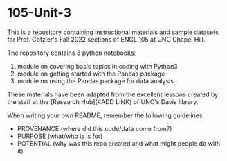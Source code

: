 # 105-Unit-3

This is a repository containing instructional materials and sample datasets for Prof. Gotzler's Fall 2022 sections of ENGL 105 at UNC Chapel Hill.

The repository contains 3 python notebooks:
1. module on covering basic topics in coding with Python3
2. module on getting started with the Pandas package
3. module on using the Pandas package for data analysis

These materials have been adapted from the excellent lessons created by the staff at the [Research Hub](#ADD LINK) of UNC's Davis library. 

When writing your own README, remember the following guidelines:

- PROVENANCE (where did this code/data come from?)
- PURPOSE (what/who is is for)
- POTENTIAL (why was this repo created and what might people do with it)
